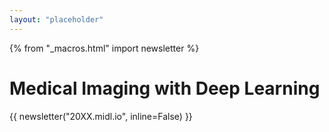 ```yaml
---
layout: "placeholder"
---
```


{% from "_macros.html" import newsletter %}

<h1>Medical Imaging with Deep&nbsp;Learning</h1>

<!--
<h3>Unknown city, A ‑ Bth July 20XY</h3>
-->

{{ newsletter("20XX.midl.io", inline=False) }}